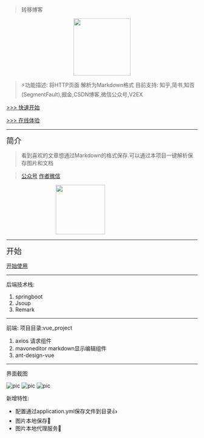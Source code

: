 > 转移博客



<div align="center" ><img src="./readme_images/favicon.ico" style="width:150px ;height:150px"   /></div>



>⚡️功能描述: 将HTTP页面 解析为Markdown格式
>目前支持: 知乎,简书,知否(SegmentFault),掘金,CSDN博客,微信公众号,V2EX 



[>>> 快速开始](./readme_images/start.md)

[>>> 在线体验](http://localhost:9999)


---


<div style="text-align: left; font-size: 20px">  简介</div>

>看到喜欢的文章想通过Markdown的格式保存.可以通过本项目一键解析保存图片和文档



> [公众号](/readme_images/img.png)    [作者微信](/readme_images/my.png)

<div >
<img src="./readme_images/img.png" style=" margin-left: 130px  ;height :130px;"/>
</div>


---

<div style="text-align: left; font-size: 20px">开始</div>

[开始使用](./readme_images/start.md)

---
后端技术栈:
1. springboot 
2. Jsoup 
3. Remark 


---
前端:
项目目录:vue_project

1. axios  请求组件
2. mavoneditor   markdown显示编辑组件
3. ant-design-vue  


---




界面截图

![pic](./readme_images/Snipaste_2020-10-19_15-16-27.png)
![pic](./readme_images/Snipaste_2020-10-19_15-16-40.png)
![pic](./readme_images/Snipaste_2020-10-19_15-16-52.png)



 新增特性:
 - 配置通过application.yml保存文件到目录👍 
 - 图片本地保存🐶
 - 图片本地代理服务🐼

